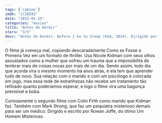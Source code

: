 ```yaml
---
tags: ['cabine']
imdb: "1726592"
date: "2015-01-15"
categories: "movies"
title: "Antes de Dormir"
stars: "3/5"
desc: "Antes de Dormir. Before I Go to Sleep (USA, 2014). Dirigido por Rowan Joffe. Escrito por Rowan Joffe, S.J. Watson. Com Nicole Kidman, Colin Firth, Mark Strong, Ben Crompton, Anne-Marie Duff, Adam Levy, Gabriel Strong, Flynn MacArthur, Dean-Charles Chapman."
---
```

O filme já começa mal, copiando descaradamente Como se Fosse a Primeira Vez em um formato de thriller. Usa Nicole Kidman com seus olhos assustados como a mulher que sofreu um trauma que a impossibilita de lembrar mais de coisas novas por mais de um dia. Sendo assim, todo dia que acorda vira o mesmo momento há anos atrás, e ela tem que aprender tudo de novo. Sua relação com o marido e com um psicólogo é colocada em jogo, mas essa rede de estranhezas não recebe um tratamento tão refinado quanto poderíamos esperar, e logo o filme vira uma bagunça previsível e boba.

Curiosamente o segundo filme com Colin Firth como marido que Kidman faz. Também com Mark Strong, que faz um psiquiatra misterioso demais para ser um médico. Dirigido e escrito por Rowan Joffe, do ótimo Um Homem Misterioso.
